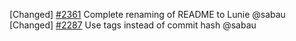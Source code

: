 [Changed] [\#2361](https://github.com/cosmos/lunie/pull/2361) Complete renaming of README to Lunie @sabau
[Changed] [\#2287](https://github.com/cosmos/voyager/pull/2287) Use tags instead of commit hash @sabau
